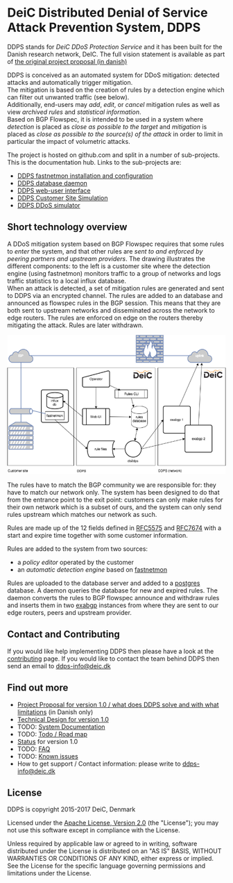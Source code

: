 
# DeiC Distributed Denial of Service Attack Prevention System, DDPS

DDPS stands for _DeiC DDoS Protection Service_ and it has been built for the Danish
research network, DeIC. The full vision statement is available as part of
[the original project proposal (in danish)](docs/DDoS_Detection_and_Mitigation_Service_MB.md)

DDPS is conceived as an automated system for DDoS mitigation: detected attacks
and automatically trigger mitigation.        
The mitigation is based on the creation of rules by a detection engine which
can filter out unwanted traffic (see below).         
Additionally, end-users may _add_, _edit_, or _cancel_ mitigation rules as well as
view _archived rules_ and _statistical information_.        
Based on BGP Flowspec, it is intended to be used in a system where _detection_ is
placed as _close as possible to the target_ and _mitigation_ is
placed as _close as possible to the source(s) of the attack_ in order to limit
in particular the impact of volumetric attacks.

The project is hosted on github.com and split in a number of sub-projects. This is
the documentation hub. Links to the sub-projects are:

  - [DDPS fastnetmon installation and configuration](https://github.com/deic-dk/DDPS-fastnetmon)
  - [DDPS database daemon](https://github.com/deic-dk/DDPS-db2dps)
  - [DDPS web-user interface](https://github.com/deic-dk/gossamer)
  - [DDPS Customer Site Simulation](https://github.com/deic-dk/DDPS-customer)
  - [DDPS DDoS simulator](https://github.com/deic-dk/DDPS-attacker)

## Short technology overview

A DDoS mitigation system based on BGP Flowspec requires that some rules to
_enter_ the system, and that other rules are _sent to and enforced by peering
partners and upstream providers_. The drawing illustrates the different
components: to the left is a customer site where the detection engine (using
fastnetmon) monitors traffic to a group of networks and logs traffic statistics
to a local influx database.       
When an attack is detected, a set of mitigation rules are generated and sent to
DDPS via an encrypted channel. The rules are added to an database and announced
as flowspec rules in the BGP session. This means that they are both sent to
upstream networks and disseminated across the network to edge routers. The
rules are enforced on edge on the routers thereby mitigating the attack. Rules
are later withdrawn.

![](docs/assets/img/workflow.png)

<!--
	the image is made in Draw.io (chrome app), the src is in media/docs/workflow.xml
-->

The rules have to match the BGP community we are responsible for: they have to
match our network only. The system has been designed to do that from the
entrance point to the exit point: customers can only make rules for their own
network which is a subset of ours, and the system can only send rules upstream
which matches our network as such.

Rules are made up of the 12 fields defined in
[RFC5575](https://tools.ietf.org/html/rfc5575) and
[RFC7674](https://tools.ietf.org/html/rfc7674) with a start and expire time
together with some customer information.

Rules are added to the system from two sources:

  - a *policy editor* operated by the customer
  - an *automatic detection engine* based on
    [fastnetmon](https://github.com/pavel-odintsov/fastnetmon)

Rules are uploaded to the database server and added to a
[postgres](https://www.postgresql.org) database. A daemon queries the database
for new and expired rules. The daemon converts the rules to BGP flowspec
announce and withdraw rules and inserts them in two
[exabgp](https://github.com/Exa-Networks/exabgp) instances from where they are
sent to our edge routers, peers and upstream provider.

## Contact and Contributing

If you would like help implementing DDPS then please have a look at the
[contributing](docs/contributing.md) page. If you would like to contact
the team behind DDPS then send an email to [ddps-info@deic.dk](mailto:ddps-info@deic.dk)

## Find out more

  - [Project Proposal for version 1.0 / what does DDPS solve and with what limitations](docs/DDoS_Detection_and_Mitigation_Service_MB.md) (in Danish only)
  - [Technical Design for version 1.0](docs/DDPS-technical-documentation.md)
  - TODO: [System Documentation](docs/stubfile.md)
  - TODO: [Todo / Road map](docs/stubfile.md)
  - [Status](docs/status-notes.md) for version 1.0
  - TODO: [FAQ](docs/stubfile.md)
  - TODO: [Known issues](docs/stubfile.md)
  - How to get support / Contact information: please write to [ddps-info@deic.dk](mailto:ddps-info@deic.dk)

## License

DDPS is copyright 2015-2017 DeiC, Denmark

Licensed under the [Apache License, Version 2.0](http://www.apache.org/licenses/LICENSE-2.0)
(the "License"); you may not use this software except in compliance with the
License.

Unless required by applicable law or agreed to in writing, software distributed
under the License is distributed on an "AS IS" BASIS, WITHOUT WARRANTIES OR
CONDITIONS OF ANY KIND, either express or implied. See the License for the
specific language governing permissions and limitations under the License.


